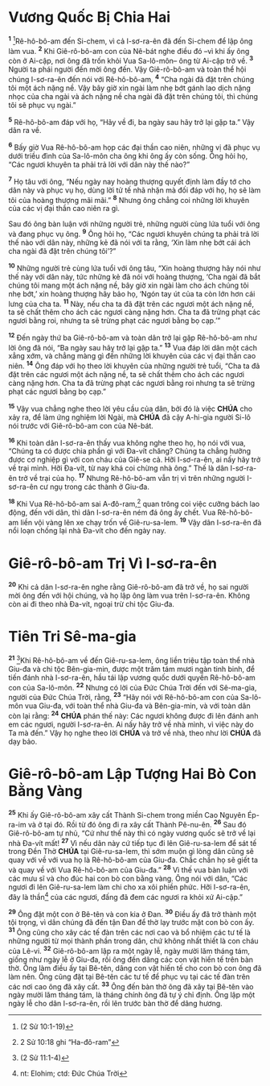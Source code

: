# Vương Quốc Bị Chia Hai
<sup><b>1</b></sup> [^1@-2b0adb5f-c006-4b8d-8f4f-e5a362fd3ce6]Rê-hô-bô-am đến Si-chem, vì cả I-sơ-ra-ên đã đến Si-chem để lập ông làm vua. <sup><b>2</b></sup> Khi Giê-rô-bô-am con của Nê-bát nghe điều đó –vì khi ấy ông còn ở Ai-cập, nơi ông đã trốn khỏi Vua Sa-lô-môn– ông từ Ai-cập trở về. <sup><b>3</b></sup> Người ta phái người đến mời ông đến. Vậy Giê-rô-bô-am và toàn thể hội chúng I-sơ-ra-ên đến nói với Rê-hô-bô-am, <sup><b>4</b></sup> “Cha ngài đã đặt trên chúng tôi một ách nặng nề. Vậy bây giờ xin ngài làm nhẹ bớt gánh lao dịch nặng nhọc của cha ngài và ách nặng nề cha ngài đã đặt trên chúng tôi, thì chúng tôi sẽ phục vụ ngài.”

<sup><b>5</b></sup> Rê-hô-bô-am đáp với họ, “Hãy về đi, ba ngày sau hãy trở lại gặp ta.” Vậy dân ra về.

<sup><b>6</b></sup> Bấy giờ Vua Rê-hô-bô-am họp các đại thần cao niên, những vị đã phục vụ dưới triều đình của Sa-lô-môn cha ông khi ông ấy còn sống. Ông hỏi họ, “Các ngươi khuyên ta phải trả lời với dân này thế nào?”

<sup><b>7</b></sup> Họ tâu với ông, “Nếu ngày nay hoàng thượng quyết định làm đầy tớ cho dân này và phục vụ họ, dùng lời tử tế nhã nhặn mà đối đáp với họ, họ sẽ làm tôi của hoàng thượng mãi mãi.” <sup><b>8</b></sup> Nhưng ông chẳng coi những lời khuyên của các vị đại thần cao niên ra gì.

Sau đó ông bàn luận với những người trẻ, những người cùng lứa tuổi với ông và đang phục vụ ông. <sup><b>9</b></sup> Ông hỏi họ, “Các ngươi khuyên chúng ta phải trả lời thế nào với dân này, những kẻ đã nói với ta rằng, ‘Xin làm nhẹ bớt cái ách cha ngài đã đặt trên chúng tôi’?”

<sup><b>10</b></sup> Những người trẻ cùng lứa tuổi với ông tâu, “Xin hoàng thượng hãy nói như thế này với dân này, tức những kẻ đã nói với hoàng thượng, ‘Cha ngài đã bắt chúng tôi mang một ách nặng nề, bây giờ xin ngài làm cho ách chúng tôi nhẹ bớt,’ xin hoàng thượng hãy bảo họ, ‘Ngón tay út của ta còn lớn hơn cái lưng của cha ta. <sup><b>11</b></sup> Này, nếu cha ta đã đặt trên các ngươi một ách nặng nề, ta sẽ chất thêm cho ách các ngươi càng nặng hơn. Cha ta đã trừng phạt các ngươi bằng roi, nhưng ta sẽ trừng phạt các ngươi bằng bọ cạp.’”

<sup><b>12</b></sup> Đến ngày thứ ba Giê-rô-bô-am và toàn dân trở lại gặp Rê-hô-bô-am như lời ông đã nói, “Ba ngày sau hãy trở lại gặp ta.” <sup><b>13</b></sup> Vua đáp lời dân một cách xẳng xớm, và chẳng màng gì đến những lời khuyên của các vị đại thần cao niên. <sup><b>14</b></sup> Ông đáp với họ theo lời khuyên của những người trẻ tuổi, “Cha ta đã đặt trên các ngươi một ách nặng nề, ta sẽ chất thêm cho ách các ngươi càng nặng hơn. Cha ta đã trừng phạt các ngươi bằng roi nhưng ta sẽ trừng phạt các ngươi bằng bọ cạp.”

<sup><b>15</b></sup> Vậy vua chẳng nghe theo lời yêu cầu của dân, bởi đó là việc **CHÚA** cho xảy ra, để làm ứng nghiệm lời Ngài, mà **CHÚA** đã cậy A-hi-gia người Si-lô nói trước với Giê-rô-bô-am con của Nê-bát.

<sup><b>16</b></sup> Khi toàn dân I-sơ-ra-ên thấy vua không nghe theo họ, họ nói với vua, “Chúng ta có được chia phần gì với Đa-vít chăng? Chúng ta chẳng hưởng được cơ nghiệp gì với con cháu của Giê-se cả. Hỡi I-sơ-ra-ên, ai nấy hãy trở về trại mình. Hỡi Đa-vít, từ nay khá coi chừng nhà ông.” Thế là dân I-sơ-ra-ên trở về trại của họ. <sup><b>17</b></sup> Nhưng Rê-hô-bô-am vẫn trị vì trên những người I-sơ-ra-ên cư ngụ trong các thành ở Giu-đa.

<sup><b>18</b></sup> Khi Vua Rê-hô-bô-am sai A-đô-ram,[^1-2b0adb5f-c006-4b8d-8f4f-e5a362fd3ce6] quan trông coi việc cưỡng bách lao động, đến với dân, thì dân I-sơ-ra-ên ném đá ông ấy chết. Vua Rê-hô-bô-am liền vội vàng lên xe chạy trốn về Giê-ru-sa-lem. <sup><b>19</b></sup> Vậy dân I-sơ-ra-ên đã nổi loạn chống lại nhà Đa-vít cho đến ngày nay.


# Giê-rô-bô-am Trị Vì I-sơ-ra-ên
<sup><b>20</b></sup> Khi cả dân I-sơ-ra-ên nghe rằng Giê-rô-bô-am đã trở về, họ sai người mời ông đến với hội chúng, và họ lập ông làm vua trên I-sơ-ra-ên. Không còn ai đi theo nhà Đa-vít, ngoại trừ chi tộc Giu-đa.


# Tiên Tri Sê-ma-gia
<sup><b>21</b></sup> [^2@-2b0adb5f-c006-4b8d-8f4f-e5a362fd3ce6]Khi Rê-hô-bô-am về đến Giê-ru-sa-lem, ông liền triệu tập toàn thể nhà Giu-đa và chi tộc Bên-gia-min, được một trăm tám mươi ngàn tinh binh, để tiến đánh nhà I-sơ-ra-ên, hầu tái lập vương quốc dưới quyền Rê-hô-bô-am con của Sa-lô-môn. <sup><b>22</b></sup> Nhưng có lời của Đức Chúa Trời đến với Sê-ma-gia, người của Đức Chúa Trời, rằng, <sup><b>23</b></sup> “Hãy nói với Rê-hô-bô-am con của Sa-lô-môn vua Giu-đa, với toàn thể nhà Giu-đa và Bên-gia-min, và với toàn dân còn lại rằng: <sup><b>24</b></sup> **CHÚA** phán thế này: Các ngươi không được đi lên đánh anh em các ngươi, người I-sơ-ra-ên. Ai nấy hãy trở về nhà mình, vì việc này do Ta mà đến.” Vậy họ nghe theo lời **CHÚA** và trở về nhà, theo như lời **CHÚA** đã dạy bảo.


# Giê-rô-bô-am Lập Tượng Hai Bò Con Bằng Vàng
<sup><b>25</b></sup> Khi ấy Giê-rô-bô-am xây cất Thành Si-chem trong miền Cao Nguyên Ép-ra-im và ở tại đó. Rồi từ đó ông đi ra xây cất Thành Pê-nu-ên. <sup><b>26</b></sup> Sau đó Giê-rô-bô-am tự nhủ, “Cứ như thế này thì có ngày vương quốc sẽ trở về lại nhà Đa-vít mất! <sup><b>27</b></sup> Vì nếu dân này cứ tiếp tục đi lên Giê-ru-sa-lem để sát tế trong Đền Thờ **CHÚA** tại Giê-ru-sa-lem, thì sớm muộn gì lòng dân cũng sẽ quay với về với vua họ là Rê-hô-bô-am của Giu-đa. Chắc chắn họ sẽ giết ta và quay về với Vua Rê-hô-bô-am của Giu-đa.” <sup><b>28</b></sup> Vì thế vua bàn luận với các mưu sĩ và cho đúc hai con bò con bằng vàng. Ông nói với dân, “Các ngươi đi lên Giê-ru-sa-lem làm chi cho xa xôi phiền phức. Hỡi I-sơ-ra-ên, đây là thần[^2-2b0adb5f-c006-4b8d-8f4f-e5a362fd3ce6] của các ngươi, đấng đã đem các ngươi ra khỏi xứ Ai-cập.”

<sup><b>29</b></sup> Ông đặt một con ở Bê-tên và con kia ở Đan. <sup><b>30</b></sup> Điều ấy đã trở thành một tội trọng, vì dân chúng đã đến tận Đan để thờ lạy trước mặt con bò con ấy. <sup><b>31</b></sup> Ông cũng cho xây các tế đàn trên các nơi cao và bổ nhiệm các tư tế là những người từ mọi thành phần trong dân, chứ không nhất thiết là con cháu của Lê-vi. <sup><b>32</b></sup> Giê-rô-bô-am lập ra một ngày lễ, ngày mười lăm tháng tám, giống như ngày lễ ở Giu-đa, rồi ông đến dâng các con vật hiến tế trên bàn thờ. Ông làm điều ấy tại Bê-tên, dâng con vật hiến tế cho con bò con ông đã làm nên. Ông cũng đặt tại Bê-tên các tư tế để phục vụ tại các tế đàn trên các nơi cao ông đã xây cất. <sup><b>33</b></sup> Ông đến bàn thờ ông đã xây tại Bê-tên vào ngày mười lăm tháng tám, là tháng chính ông đã tự ý chỉ định. Ông lập một ngày lễ cho dân I-sơ-ra-ên, rồi lên trước bàn thờ để dâng hương.

[^1-2b0adb5f-c006-4b8d-8f4f-e5a362fd3ce6]: 2 Sử 10:18 ghi “Ha-đô-ram”
[^2-2b0adb5f-c006-4b8d-8f4f-e5a362fd3ce6]: nt: Elohim; ctd: Đức Chúa Trời
[^1@-2b0adb5f-c006-4b8d-8f4f-e5a362fd3ce6]: (2 Sử 10:1-19)
[^2@-2b0adb5f-c006-4b8d-8f4f-e5a362fd3ce6]: (2 Sử 11:1-4)